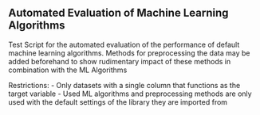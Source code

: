 ## Automated Evaluation of Machine Learning Algorithms 

Test Script for the automated evaluation of the performance of default machine learning algorithms. Methods for preprocessing the data may be added beforehand to show rudimentary impact of these methods in combination with the ML Algorithms


Restrictions:
    - Only datasets with a single column that functions as the target variable
    - Used ML algorithms and preprocessing methods are only used with the default settings of the library they are imported from
